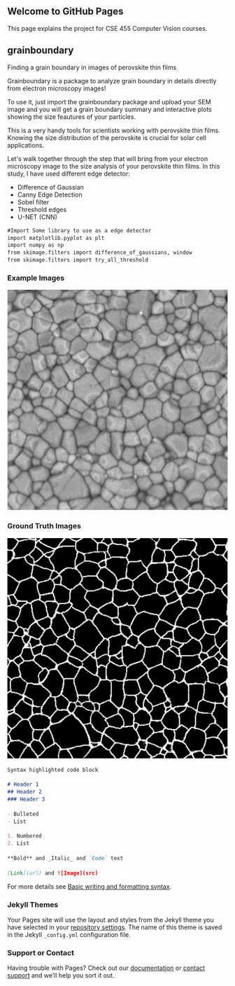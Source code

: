 ## Welcome to GitHub Pages

This page explains the project for CSE 455 Computer Vision courses. 

## grainboundary
Finding a grain boundary in images of perovskite thin films

Grainboundary is a package to analyze grain boundary in details directly from electron microscopy images!

To use it, just import the grainboundary package and upload your SEM image and you will get a grain boundary summary and interactive plots showing the size feautures of your particles.

This is a very handy tools for scientists working with perovskite thin films. Knowing the size distribution of the perovskite is crucial for solar cell applications.

Let's walk together through the step that will bring from your electron microscopy image to the size analysis of your perovskite thin films.
In this study, I have used different edge detector:
- Difference of Gaussian
- Canny Edge Detection
- Sobel filter
- Threshold edges
- U-NET (CNN)

```markdown
#Import Some library to use as a edge detector
import matplotlib.pyplot as plt
import numpy as np
from skimage.filters import difference_of_gaussians, window
from skimage.filters import try_all_threshold


```
### Example Images

![examples](https://github.com/yamanmy/grain_boundary.github.io/blob/main/example_images/example2.png)

### Ground Truth Images

<img src="../example_images/ground_truth2.png" /> 

```markdown
Syntax highlighted code block

# Header 1
## Header 2
### Header 3

- Bulleted
- List

1. Numbered
2. List

**Bold** and _Italic_ and `Code` text

[Link](url) and ![Image](src)
```

For more details see [Basic writing and formatting syntax](https://docs.github.com/en/github/writing-on-github/getting-started-with-writing-and-formatting-on-github/basic-writing-and-formatting-syntax).

### Jekyll Themes

Your Pages site will use the layout and styles from the Jekyll theme you have selected in your [repository settings](https://github.com/yamanmy/grain_boundary.github.io/settings/pages). The name of this theme is saved in the Jekyll `_config.yml` configuration file.

### Support or Contact

Having trouble with Pages? Check out our [documentation](https://docs.github.com/categories/github-pages-basics/) or [contact support](https://support.github.com/contact) and we’ll help you sort it out.
